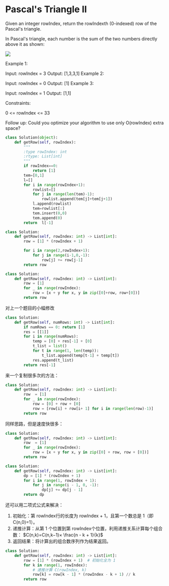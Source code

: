 # Pascal's Triangle II

Given an integer rowIndex, return the rowIndexth (0-indexed) row of the Pascal's triangle.

In Pascal's triangle, each number is the sum of the two numbers directly above it as shown:


![](https://upload.wikimedia.org/wikipedia/commons/0/0d/PascalTriangleAnimated2.gif)

Example 1:

Input: rowIndex = 3
Output: [1,3,3,1]
Example 2:

Input: rowIndex = 0
Output: [1]
Example 3:

Input: rowIndex = 1
Output: [1,1]
 

Constraints:

0 <= rowIndex <= 33

Follow up: Could you optimize your algorithm to use only O(rowIndex) extra space?

```python
class Solution(object):
    def getRow(self, rowIndex):
        """
        :type rowIndex: int
        :rtype: List[int]
        """
        if rowIndex==0:
            return [1]
        tem=[0,1]
        l=[]
        for i in range(rowIndex+1):
            rowlist=[]
            for j in range(len(tem)-1):
                rowlist.append(tem[j]+tem[j+1])
            l.append(rowlist)
            tem=rowlist[:]
            tem.insert(0,0)
            tem.append(0)
        return  l[-1]

```

```Python
class Solution:
    def getRow(self, rowIndex: int) -> List[int]:
        row = [1] * (rowIndex + 1)

        for i in range(2,rowIndex+1):
            for j in range(i-1,0,-1):
                row[j] += row[j-1]
        return row

```

```python
class Solution:
    def getRow(self, rowIndex: int) -> List[int]:
        row = [1]
        for _ in range(rowIndex):
            row = [x + y for x, y in zip([0]+row, row+[0])]
        return row
```

对上一个题目的小幅修改

```python
class Solution:
    def getRow(self, numRows: int) -> List[int]:
        if numRows == 0: return [1]
        res = [[1]]
        for i in range(numRows):
            temp = [0] + res[-1] + [0]
            t_list = list()
            for t in range(1, len(temp)):
                t_list.append(temp[t-1] + temp[t])
            res.append(t_list)
        return res[-1]
```

来一个复制很多次的方法：

```python
class Solution:
    def getRow(self, rowIndex: int) -> List[int]:
        row  = [1]
        for _ in range(rowIndex):
            row = [0] + row + [0]
            row = [row[i] + row[i+ 1] for i in range(len(row)-1)]
        return row
```

同样思路，但是速度快很多：

```python
class Solution:
    def getRow(self, rowIndex: int) -> List[int]:
        row  = [1]
        for _ in range(rowIndex):
            row = [x + y for x, y in zip([0] + row, row + [0])]
        return row
```

```python
class Solution:
    def getRow(self, rowIndex: int) -> List[int]:
        dp = [1] * (rowIndex + 1)
        for i in range(1, rowIndex + 1):
            for j in range(i - 1, 0, -1):
                dp[j] += dp[j - 1]
        return dp
```

还可以用二项式公式来解决：

1. ​初始化​：第 rowIndex行的长度为 rowIndex + 1，且第一个数总是 1（即 C(n,0)=1）。
2. ​递推计算​：从第 1 个位置到第 rowIndex个位置，利用递推关系计算每个组合数：
$C(n,k)=C(n,k−1)× \frac{n - k + 1}{k}$
3. ​返回结果​：将计算出的组合数序列作为结果返回。

```python
class Solution:
    def getRow(self, rowIndex: int) -> List[int]:
        row = [1] * (rowIndex + 1)  # 初始化全为 1
        for k in range(1, rowIndex):
            # 递推计算 C(rowIndex, k)
            row[k] = row[k - 1] * (rowIndex - k + 1) // k
        return row
```
